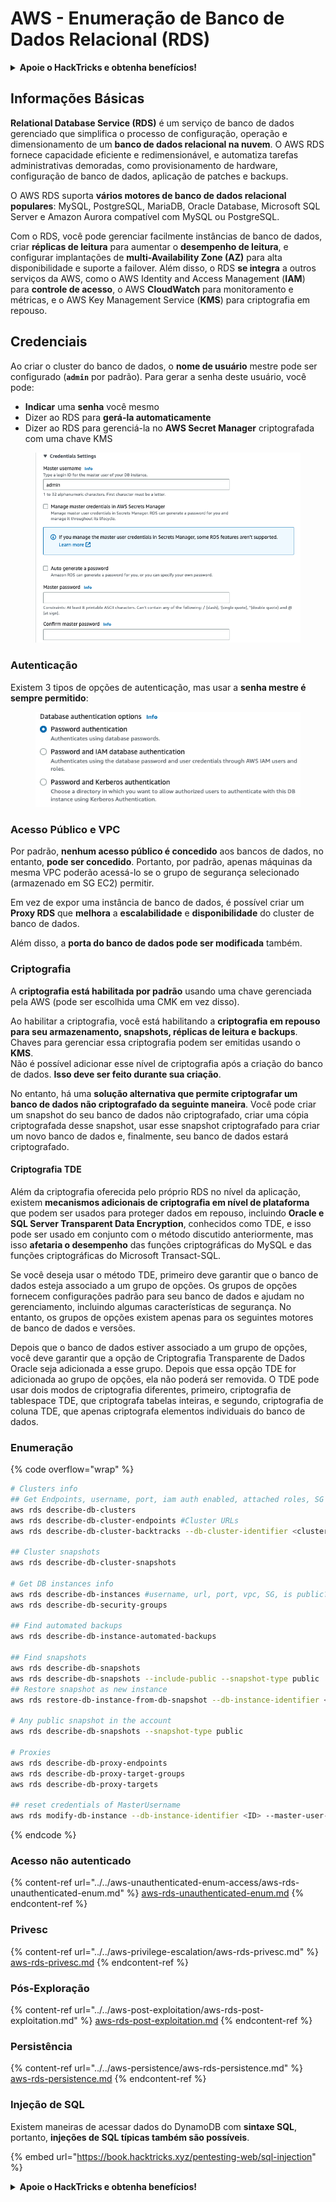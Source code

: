 # AWS - Enumeração de Banco de Dados Relacional (RDS)

<details>

<summary><strong>Apoie o HackTricks e obtenha benefícios!</strong></summary>

* Se você deseja ver sua **empresa anunciada no HackTricks** ou se deseja acessar a **última versão do PEASS ou baixar o HackTricks em PDF**, verifique os [**PLANOS DE ASSINATURA**](https://github.com/sponsors/carlospolop)!
* Adquira o [**swag oficial do PEASS & HackTricks**](https://peass.creator-spring.com)
* Descubra [**The PEASS Family**](https://opensea.io/collection/the-peass-family), nossa coleção exclusiva de [**NFTs**](https://opensea.io/collection/the-peass-family)
* **Junte-se ao** 💬 [**grupo Discord**](https://discord.gg/hRep4RUj7f) ou ao [**grupo Telegram**](https://t.me/peass) ou **siga-me** no **Twitter** 🐦 [**@carlospolopm**](https://twitter.com/carlospolopm)**.**
* **Compartilhe suas técnicas de hacking enviando PRs para os repositórios do** [**HackTricks**](https://github.com/carlospolop/hacktricks) e [**HackTricks Cloud**](https://github.com/carlospolop/hacktricks-cloud) no GitHub.

</details>

## Informações Básicas

**Relational Database Service (RDS)** é um serviço de banco de dados gerenciado que simplifica o processo de configuração, operação e dimensionamento de um **banco de dados relacional na nuvem**. O AWS RDS fornece capacidade eficiente e redimensionável, e automatiza tarefas administrativas demoradas, como provisionamento de hardware, configuração de banco de dados, aplicação de patches e backups.

O AWS RDS suporta **vários motores de banco de dados relacional populares**: MySQL, PostgreSQL, MariaDB, Oracle Database, Microsoft SQL Server e Amazon Aurora compatível com MySQL ou PostgreSQL.

Com o RDS, você pode gerenciar facilmente instâncias de banco de dados, criar **réplicas de leitura** para aumentar o **desempenho de leitura**, e configurar implantações de **multi-Availability Zone (AZ)** para alta disponibilidade e suporte a failover. Além disso, o RDS **se integra** a outros serviços da AWS, como o AWS Identity and Access Management (**IAM**) para **controle de acesso**, o AWS **CloudWatch** para monitoramento e métricas, e o AWS Key Management Service (**KMS**) para criptografia em repouso.

## Credenciais

Ao criar o cluster do banco de dados, o **nome de usuário** mestre pode ser configurado (**`admin`** por padrão). Para gerar a senha deste usuário, você pode:

* **Indicar** uma **senha** você mesmo
* Dizer ao RDS para **gerá-la automaticamente**
* Dizer ao RDS para gerenciá-la no **AWS Secret Manager** criptografada com uma chave KMS

<figure><img src="../../../../.gitbook/assets/image (18) (1).png" alt=""><figcaption></figcaption></figure>

### Autenticação

Existem 3 tipos de opções de autenticação, mas usar a **senha mestre é sempre permitido**:

<figure><img src="../../../../.gitbook/assets/image (19) (2).png" alt=""><figcaption></figcaption></figure>

### Acesso Público e VPC

Por padrão, **nenhum acesso público é concedido** aos bancos de dados, no entanto, **pode ser concedido**. Portanto, por padrão, apenas máquinas da mesma VPC poderão acessá-lo se o grupo de segurança selecionado (armazenado em SG EC2) permitir.

Em vez de expor uma instância de banco de dados, é possível criar um **Proxy RDS** que **melhora** a **escalabilidade** e **disponibilidade** do cluster de banco de dados.

Além disso, a **porta do banco de dados pode ser modificada** também.

### Criptografia

A **criptografia está habilitada por padrão** usando uma chave gerenciada pela AWS (pode ser escolhida uma CMK em vez disso).

Ao habilitar a criptografia, você está habilitando a **criptografia em repouso para seu armazenamento, snapshots, réplicas de leitura e backups**. Chaves para gerenciar essa criptografia podem ser emitidas usando o **KMS**.\
Não é possível adicionar esse nível de criptografia após a criação do banco de dados. **Isso deve ser feito durante sua criação**.

No entanto, há uma **solução alternativa que permite criptografar um banco de dados não criptografado da seguinte maneira**. Você pode criar um snapshot do seu banco de dados não criptografado, criar uma cópia criptografada desse snapshot, usar esse snapshot criptografado para criar um novo banco de dados e, finalmente, seu banco de dados estará criptografado.

#### Criptografia TDE

Além da criptografia oferecida pelo próprio RDS no nível da aplicação, existem **mecanismos adicionais de criptografia em nível de plataforma** que podem ser usados para proteger dados em repouso, incluindo **Oracle e SQL Server Transparent Data Encryption**, conhecidos como TDE, e isso pode ser usado em conjunto com o método discutido anteriormente, mas isso **afetaria o desempenho** das funções criptográficas do MySQL e das funções criptográficas do Microsoft Transact-SQL.

Se você deseja usar o método TDE, primeiro deve garantir que o banco de dados esteja associado a um grupo de opções. Os grupos de opções fornecem configurações padrão para seu banco de dados e ajudam no gerenciamento, incluindo algumas características de segurança. No entanto, os grupos de opções existem apenas para os seguintes motores de banco de dados e versões.

Depois que o banco de dados estiver associado a um grupo de opções, você deve garantir que a opção de Criptografia Transparente de Dados Oracle seja adicionada a esse grupo. Depois que essa opção TDE for adicionada ao grupo de opções, ela não poderá ser removida. O TDE pode usar dois modos de criptografia diferentes, primeiro, criptografia de tablespace TDE, que criptografa tabelas inteiras, e segundo, criptografia de coluna TDE, que apenas criptografa elementos individuais do banco de dados.

### Enumeração

{% code overflow="wrap" %}
```bash
# Clusters info
## Get Endpoints, username, port, iam auth enabled, attached roles, SG
aws rds describe-db-clusters
aws rds describe-db-cluster-endpoints #Cluster URLs
aws rds describe-db-cluster-backtracks --db-cluster-identifier <cluster-name>

## Cluster snapshots
aws rds describe-db-cluster-snapshots

# Get DB instances info
aws rds describe-db-instances #username, url, port, vpc, SG, is public?
aws rds describe-db-security-groups

## Find automated backups
aws rds describe-db-instance-automated-backups

## Find snapshots
aws rds describe-db-snapshots
aws rds describe-db-snapshots --include-public --snapshot-type public
## Restore snapshot as new instance
aws rds restore-db-instance-from-db-snapshot --db-instance-identifier <ID> --db-snapshot-identifier <ID> --availability-zone us-west-2a

# Any public snapshot in the account
aws rds describe-db-snapshots --snapshot-type public

# Proxies
aws rds describe-db-proxy-endpoints
aws rds describe-db-proxy-target-groups
aws rds describe-db-proxy-targets

## reset credentials of MasterUsername
aws rds modify-db-instance --db-instance-identifier <ID> --master-user-password <NewPassword> --apply-immediately
```
{% endcode %}

### Acesso não autenticado

{% content-ref url="../../aws-unauthenticated-enum-access/aws-rds-unauthenticated-enum.md" %}
[aws-rds-unauthenticated-enum.md](../../aws-unauthenticated-enum-access/aws-rds-unauthenticated-enum.md)
{% endcontent-ref %}

### Privesc

{% content-ref url="../../aws-privilege-escalation/aws-rds-privesc.md" %}
[aws-rds-privesc.md](../../aws-privilege-escalation/aws-rds-privesc.md)
{% endcontent-ref %}

### Pós-Exploração

{% content-ref url="../../aws-post-exploitation/aws-rds-post-exploitation.md" %}
[aws-rds-post-exploitation.md](../../aws-post-exploitation/aws-rds-post-exploitation.md)
{% endcontent-ref %}

### Persistência

{% content-ref url="../../aws-persistence/aws-rds-persistence.md" %}
[aws-rds-persistence.md](../../aws-persistence/aws-rds-persistence.md)
{% endcontent-ref %}

### Injeção de SQL

Existem maneiras de acessar dados do DynamoDB com **sintaxe SQL**, portanto, **injeções de SQL típicas também são possíveis**.

{% embed url="https://book.hacktricks.xyz/pentesting-web/sql-injection" %}

<details>

<summary><strong>Apoie o HackTricks e obtenha benefícios!</strong></summary>

* Se você deseja ver sua **empresa anunciada no HackTricks** ou se deseja acessar a **versão mais recente do PEASS ou baixar o HackTricks em PDF**, verifique os [**PLANOS DE ASSINATURA**](https://github.com/sponsors/carlospolop)!
* Adquira o [**swag oficial do PEASS & HackTricks**](https://peass.creator-spring.com)
* Descubra [**The PEASS Family**](https://opensea.io/collection/the-peass-family), nossa coleção exclusiva de [**NFTs**](https://opensea.io/collection/the-peass-family)
* **Junte-se ao** 💬 [**grupo do Discord**](https://discord.gg/hRep4RUj7f) ou ao [**grupo do telegram**](https://t.me/peass) ou **siga-me** no **Twitter** 🐦 [**@carlospolopm**](https://twitter.com/carlospolopm)**.**
* **Compartilhe suas técnicas de hacking enviando PRs para os repositórios do** [**HackTricks**](https://github.com/carlospolop/hacktricks) e [**HackTricks Cloud**](https://github.com/carlospolop/hacktricks-cloud) github.

</details>
